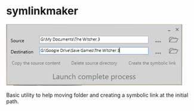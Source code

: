 symlinkmaker
============

![Screenshot](symlinkmaker.PNG)

Basic utility to help moving folder and creating a symbolic link at the initial path.
